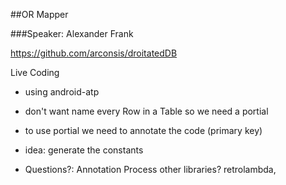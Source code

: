 ##OR Mapper

###Speaker: Alexander Frank

https://github.com/arconsis/droitatedDB

Live Coding

- using android-atp
- don't want name every Row in a Table so we need a portial
- to use portial we need to annotate the code (primary key)
- idea: generate the constants 

- Questions?: Annotation Process other libraries? 
retrolambda, 
